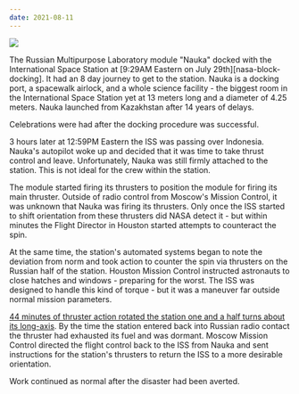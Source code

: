 ```yaml
---
date: 2021-08-11
---
```

![][giphy]

The Russian Multipurpose Laboratory module "Nauka" docked with the International Space Station
at [9:29AM Eastern on July 29th][nasa-block-docking].  It had an 8 day journey to get to the station.
Nauka is a docking port, a spacewalk airlock, and a whole science facility - the biggest room
in the International Space Station yet at 13 meters long and a diameter of 4.25 meters.
Nauka launched from Kazakhstan after 14 years of delays.

Celebrations were had after the docking procedure was successful.

3 hours later at 12:59PM Eastern the ISS was passing over Indonesia.  Nauka's autopilot
woke up and decided that it was time to take thrust control and leave.  Unfortunately, Nauka was
still firmly attached to the station.  This is not ideal for the crew within the station.

The module started firing its thrusters to position the module for firing its main thruster.
Outside of radio control from Moscow's Mission Control, it was unknown that Nauka was firing
its thrusters.  Only once the ISS started to shift orientation from these thrusters did NASA 
detect it - but within minutes the Flight Director in Houston started attempts to
counteract the spin.

At the same time, the station's automated systems began to note the deviation from norm
and took action to counter the spin via thrusters on the Russian half of the station.
Houston Mission Control instructed astronauts to close hatches and windows - preparing
for the worst.  The ISS was designed to handle this kind of torque - but it was a maneuver
far outside normal mission parameters.  

[44 minutes of thruster action rotated the station one and a half turns about its long-axis][nasa-blog-incident].
By the time the station entered back into Russian radio contact the thruster had exhausted
its fuel and was dormant.  Moscow Mission Control directed the flight control back to the
ISS from Nauka and sent instructions for the station's thrusters to return the ISS to
a more desirable orientation.

Work continued as normal after the disaster had been averted.

[giphy]: https://media.giphy.com/media/26u41y57kuTRhKxA4/giphy.gif

[nasa-blog-docking]: https://blogs.nasa.gov/spacestation/2021/07/29/new-module-successfully-docks-to-space-station/
[nasa-blog-incident]: https://blogs.nasa.gov/spacestation/2021/07/29/space-station-stable-after-earlier-unplanned-mlm-thruster-firing/
